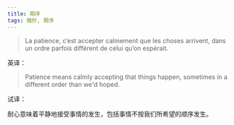 ```yaml
---
title: 期序
tags: 摘抄, 期序
---
```


> La patience, c’est accepter calmement que les choses arrivent, dans un ordre parfois différent de celui qu’on espérait.

英译：

> Patience means calmly accepting that things happen, sometimes in a different order than we'd hoped.

试译：

耐心意味着平静地接受事情的发生，包括事情不按我们所希望的顺序发生。